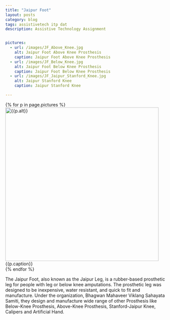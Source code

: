 ```yaml
---
title: "Jaipur Foot"
layout: posts
category: blog
tags: assistivetech itp dat
description: Assistive Technology Assignment


pictures: 
  - url: /images/JF_Above_Knee.jpg
    alt: Jaipur Foot Above Knee Prosthesis
    caption: Jaipur Foot Above Knee Prosthesis
  - url: /images/JF_Below_Knee.jpg
    alt: Jaipur Foot Below Knee Prosthesis
    caption: Jaipur Foot Below Knee Prosthesis
  - url: /images/JF_Jaipur_Stanford_Knee.jpg
    alt: Jaipur Stanford Knee
    caption: Jaipur Stanford Knee

---
```


{% for p in page.pictures %}
 <img style="width:480px;" src="{{site.assetURL}}{{p.url}}" title="{{p.alt}}" alt="{{p.alt}}"/>
 <span style="display:block;">{{p.caption}}</span>
{% endfor %}

The Jaipur Foot, also known as the Jaipur Leg, is a rubber-based prosthetic leg for people with leg or below knee amputations. The prosthetic leg was designed to be inexpensive, water resistant, and quick to fit and manufacture. Under the organization, Bhagwan Mahaveer Viklang Sahayata Samiti, they design and manufacture wide range of other Prosthesis like Below-Knee Prosthesis, Above-Knee Prosthesis, Stanford-Jaipur Knee, Calipers and Artificial Hand.